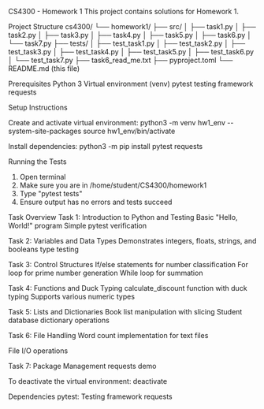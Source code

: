 CS4300 - Homework 1
This project contains solutions for Homework 1.

Project Structure
cs4300/
└── homework1/
    ├── src/
    │   ├── task1.py
    │   ├── task2.py
    │   ├── task3.py
    │   ├── task4.py
    │     ├── task5.py
    │   ├── task6.py
    │   └── task7.py
    ├── tests/
    │   ├── test_task1.py
    │   ├── test_task2.py
    │   ├── test_task3.py
    │   ├── test_task4.py
    │   ├── test_task5.py
    │   ├── test_task6.py
    │   └── test_task7.py
    ├── task6_read_me.txt
    ├── pyproject.toml
    └── README.md (this file)

Prerequisites
Python 3
Virtual environment (venv)
pytest testing framework
requests

Setup Instructions

Create and activate virtual environment:
python3 -m venv hw1_env --system-site-packages
source hw1_env/bin/activate

Install dependencies:
python3 -m pip install pytest requests

Running the Tests
1. Open terminal
2. Make sure you are in /home/student/CS4300/homework1
3. Type "pytest tests"
4. Ensure output has no errors and tests succeed

Task Overview
Task 1: Introduction to Python and Testing
Basic "Hello, World!" program
Simple pytest verification

Task 2: Variables and Data Types
Demonstrates integers, floats, strings, and booleans
type testing

Task 3: Control Structures
If/else statements for number classification
For loop for prime number generation
While loop for summation

Task 4: Functions and Duck Typing
calculate_discount function with duck typing
Supports various numeric types

Task 5: Lists and Dictionaries
Book list manipulation with slicing
Student database dictionary operations

Task 6: File Handling
Word count implementation for text files

File I/O operations

Task 7: Package Management
requests demo

To deactivate the virtual environment:
deactivate

Dependencies
pytest: Testing framework
requests
